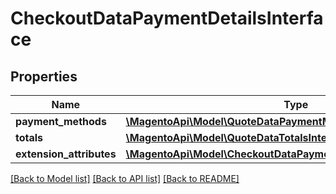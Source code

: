 # CheckoutDataPaymentDetailsInterface

## Properties
Name | Type | Description | Notes
------------ | ------------- | ------------- | -------------
**payment_methods** | [**\MagentoApi\Model\QuoteDataPaymentMethodInterface[]**](QuoteDataPaymentMethodInterface.md) |  | 
**totals** | [**\MagentoApi\Model\QuoteDataTotalsInterface**](QuoteDataTotalsInterface.md) |  | 
**extension_attributes** | [**\MagentoApi\Model\CheckoutDataPaymentDetailsExtensionInterface**](CheckoutDataPaymentDetailsExtensionInterface.md) |  | [optional] 

[[Back to Model list]](../../README.md#documentation-for-models) [[Back to API list]](../../README.md#documentation-for-api-endpoints) [[Back to README]](../../README.md)

